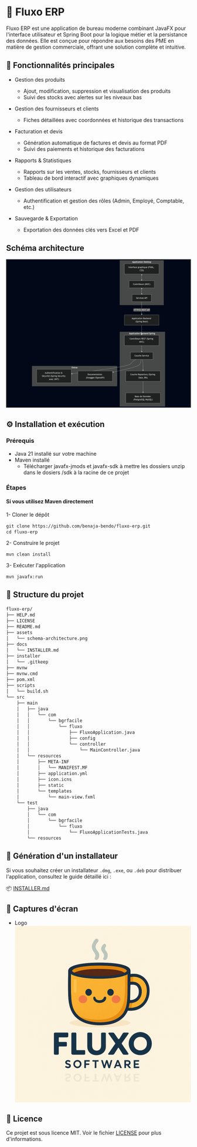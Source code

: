 # 💼 Fluxo ERP

Fluxo ERP est une application de bureau moderne combinant JavaFX pour l'interface utilisateur et Spring Boot pour la
logique métier et la persistance des données. Elle est conçue pour répondre aux besoins des PME en matière de gestion
commerciale, offrant une solution complète et intuitive.

## 🚀 Fonctionnalités principales

- Gestion des produits
    - Ajout, modification, suppression et visualisation des produits
    - Suivi des stocks avec alertes sur les niveaux bas


- Gestion des fournisseurs et clients
    - Fiches détaillées avec coordonnées et historique des transactions


- Facturation et devis
    - Génération automatique de factures et devis au format PDF
    - Suivi des paiements et historique des facturations


- Rapports & Statistiques
    - Rapports sur les ventes, stocks, fournisseurs et clients
    - Tableau de bord interactif avec graphiques dynamiques


- Gestion des utilisateurs
    - Authentification et gestion des rôles (Admin, Employé, Comptable, etc.)


- Sauvegarde & Exportation
    - Exportation des données clés vers Excel et PDF

## Schéma architecture

![img.png](assets/schema-architecture.png)

## ⚙️ Installation et exécution

### Prérequis

- Java 21 installé sur votre machine
- Maven installé
  - Télécharger javafx-jmods et javafx-sdk à mettre les dossiers unzip dans le dosiers /sdk à la racine de ce projet

### Étapes

#### Si vous utilisez Maven directement

1- Cloner le dépôt

```shell
git clone https://github.com/benaja-bendo/fluxo-erp.git
cd fluxo-erp
```

2- Construire le projet

```shell
mvn clean install
```

3- Exécuter l'application

```shell
mvn javafx:run
```

## 📁 Structure du projet

```shell
fluxo-erp/
├── HELP.md
├── LICENSE
├── README.md
├── assets
│   └── schema-architecture.png
├── docs
│   └── INSTALLER.md
├── installer
│   └── .gitkeep
├── mvnw
├── mvnw.cmd
├── pom.xml
├── scripts
│   └── build.sh
└── src
    ├── main
    │   ├── java
    │   │   └── com
    │   │       └── bgrfacile
    │   │           └── fluxo
    │   │               ├── FluxoApplication.java
    │   │               ├── config
    │   │               └── controller
    │   │                   └── MainController.java
    │   └── resources
    │       ├── META-INF
    │       │   └── MANIFEST.MF
    │       ├── application.yml
    │       ├── icon.icns
    │       ├── static
    │       └── templates
    │           └── main-view.fxml
    └── test
        ├── java
        │   └── com
        │       └── bgrfacile
        │           └── fluxo
        │               └── FluxoApplicationTests.java
        └── resources
```

## 🧩 Génération d'un installateur

Si vous souhaitez créer un installateur `.dmg`, `.exe`, ou `.deb` pour distribuer l'application, consultez le guide détaillé ici :

📦 [INSTALLER.md](docs/INSTALLER.md)

## 📸 Captures d'écran
- Logo ![logo-fluxo.png](assets/logo-fluxo.png)
## 📄 Licence

Ce projet est sous licence MIT. Voir le fichier [LICENSE](LICENSE) pour plus d'informations.


